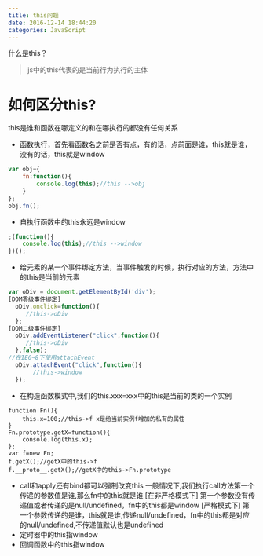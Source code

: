 ```yaml
---
title: this问题
date: 2016-12-14 18:44:20
categories: JavaScript
---
```


什么是this？
> js中的this代表的是当前行为执行的主体

# 如何区分this?
this是谁和函数在哪定义的和在哪执行的都没有任何关系
- 函数执行，首先看函数名之前是否有点，有的话，点前面是谁，this就是谁，没有的话，this就是window
```js
var obj={
    fn:function(){
        console.log(this);//this -->obj
    }
};
obj.fn();
```

- 自执行函数中的this永远是window
```js
;(function(){
    console.log(this);//this -->window
})();
```

- 给元素的某一个事件绑定方法，当事件触发的时候，执行对应的方法，方法中的this是当前的元素
```js
var oDiv = document.getElementById('div');
[DOM零级事件绑定]
  oDiv.onclick=function(){
     //this->oDiv
  };
[DOM二级事件绑定]
  oDiv.addEventListener("click",function(){
     //this->oDiv
  },false);
//在IE6~8下使用attachEvent
  oDiv.attachEvent("click",function(){
       //this->window
  });
```

- 在构造函数模式中,我们的this.xxx=xxx中的this是当前的类的一个实例
```
function Fn(){
    this.x=100;//this->f x是给当前实例f增加的私有的属性
}
Fn.prototype.getX=function(){
    console.log(this.x);
};
var f=new Fn;
f.getX();//getX中的this->f
f.__proto__.getX();//getX中的this->Fn.prototype
```

- call和apply还有bind都可以强制改变this
一般情况下,我们执行call方法第一个传递的参数值是谁,那么fn中的this就是谁
[在非严格模式下]
第一个参数没有传递值或者传递的是null/undefined，fn中的this都是window
[严格模式下]
第一个参数传递的是谁，this就是谁,传递null/undefined，fn中的this都是对应的null/undefined,不传递值默认也是undefined
- 定时器中的this指window
- 回调函数中的this指window